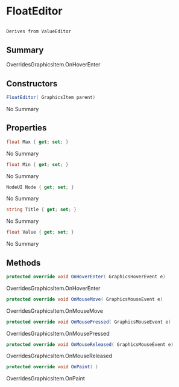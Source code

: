 # FloatEditor

## 
```c#
Derives from ValueEditor
```

## Summary

OverridesGraphicsItem.OnHoverEnter
## Constructors

```c#
FloatEditor( GraphicsItem parent) 
```
No Summary
## Properties

```c#
float Max { get; set; } 
```
No Summary
```c#
float Min { get; set; } 
```
No Summary
```c#
NodeUI Node { get; set; } 
```
No Summary
```c#
string Title { get; set; } 
```
No Summary
```c#
float Value { get; set; } 
```
No Summary
## Methods

```c#
protected override void OnHoverEnter( GraphicsHoverEvent e) 
```
OverridesGraphicsItem.OnHoverEnter
```c#
protected override void OnMouseMove( GraphicsMouseEvent e) 
```
OverridesGraphicsItem.OnMouseMove
```c#
protected override void OnMousePressed( GraphicsMouseEvent e) 
```
OverridesGraphicsItem.OnMousePressed
```c#
protected override void OnMouseReleased( GraphicsMouseEvent e) 
```
OverridesGraphicsItem.OnMouseReleased
```c#
protected override void OnPaint( ) 
```
OverridesGraphicsItem.OnPaint
